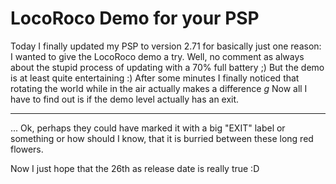 # LocoRoco Demo for your PSP

Today I finally updated my PSP to version 2.71 for basically just one reason: I wanted to give the LocoRoco demo a try. Well, no comment as always about the stupid process of updating with a 70% full battery ;) But the demo is at least quite entertaining :) After some minutes I finally noticed that rotating the world while in the air actually makes a difference *g* Now all I have to find out is if the demo level actually has an exit. 

-------------------------------





... Ok, perhaps they could have marked it with a big "EXIT" label or something or how should I know, that it is burried between these long red flowers. 



Now I just hope that the 26th as release date is really true :D